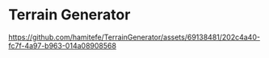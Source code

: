 # Terrain Generator

https://github.com/hamitefe/TerrainGenerator/assets/69138481/202c4a40-fc7f-4a97-b963-014a08908568

